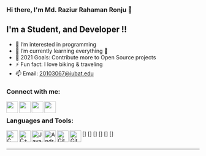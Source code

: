 ### Hi there, I'm Md. Raziur Rahaman Ronju 👋
## I'm a Student, and Developer !!

- 👀 I’m interested in programming
- 🌱 I’m currently learning everything 🤣
- 🥅 2021 Goals: Contribute more to Open Source projects
- ⚡ Fun fact: I love biking & traveling
- 📫 Email: 20103067@iubat.edu


### Connect with me:

[<img align="left"   width="30px" src="https://img.icons8.com/nolan/64/facebook-new.png"/>][facebook]
[<img align="left"   width="30px" src="https://img.icons8.com/nolan/64/twitter.png" />][twitter]
[<img align="left"   width="30px" src="https://img.icons8.com/nolan/64/linkedin.png" />][linkedin]
[<img align="left"   width="30px" src="https://img.icons8.com/nolan/96/instagram-new.png" />][instagram]

<br />

### Languages and Tools:
[<img align="left" alt="C" width="30px" src="https://img.icons8.com/color/48/000000/c-programming.png"/>]
[<img align="left" alt="C++" width="30px" src="https://img.icons8.com/color/48/000000/c-plus-plus-logo.png"/>]
[<img align="left" alt="Java" width="30px" src="https://img.icons8.com/color/64/000000/java-coffee-cup-logo.png"/>]
[<img align="left" alt="Android App Development" width="30px" src="https://img.icons8.com/fluent/48/000000/android-os.png"/>]
[<img align="left" alt="Git" width="30px" src="https://img.icons8.com/color/48/000000/git.png"/>]
[<img align="left" alt="Github" width="30px" src="https://img.icons8.com/dusk/48/000000/github.png"/>]
<br />
<br />

---
[twitter]: https://twitter.com/RaziurRahaman01 
[facebook]: https://fb.com/raziur.rahman01
[instagram]: https://instagram.com/codeSTACKr
[linkedin]: https://linkedin.com/in/codeSTACKr
